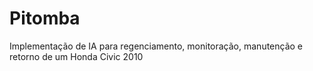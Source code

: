 # Pitomba
Implementação de IA para regenciamento, monitoração, manutenção e retorno de um Honda Civic 2010
